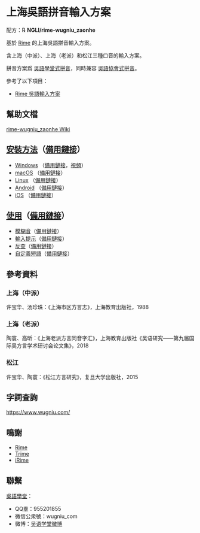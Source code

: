 # 上海吳語拼音輸入方案


配方：℞ **NGLI/rime-wugniu_zaonhe**

基於 [Rime](https://rime.im/) 的上海吳語拼音輸入方案。

含上海（中派）、上海（老派）和松江三種口音的輸入方案。

拼音方案爲 [吳語學堂式拼音](https://github.com/NGLI/rime-wugniu_zaonhe/wiki/音系及拼音方案)，同時兼容 [吳語協會式拼音](http://wu-chinese.com/romanization/)。

參考了以下項目：

- [Rime 吳語輸入方案](https://github.com/rime/rime-wugniu)

## 幫助文檔

[rime-wugniu_zaonhe Wiki](https://github.com/NGLI/rime-wugniu_zaonhe/wiki)

## [安裝方法](https://ngli.github.io/安装方法/安装方法.html)（[備用鏈接](https://ngli.gitee.io/安装方法/安装方法.html)）

- [Windows](https://ngli.github.io/安装方法/Windows.html) （[備用鏈接](https://ngli.gitee.io/安装方法/Windows.html)，[視頻](https://www.bilibili.com/video/BV1db411S7gf)）
- [macOS](https://ngli.github.io/安装方法/macOS.html) （[備用鏈接](https://ngli.gitee.io/安装方法/macOS.html)）
- [Linux](https://ngli.github.io/安装方法/Linux.html) （[備用鏈接](https://ngli.gitee.io/安装方法/Linux.html)）
- [Android](https://ngli.github.io/安装方法/Android.html) （[備用鏈接](https://ngli.gitee.io/安装方法/Android.html)）
- [iOS](https://ngli.github.io/安装方法/iOS.html) （[備用鏈接](https://ngli.gitee.io/安装方法/iOS.html)）

## [使用](https://ngli.github.io/使用/使用.html)（[備用鏈接](https://ngli.gitee.io/使用/使用.html)）

- [模糊音](https://ngli.github.io/使用/模糊音.html)（[備用鏈接](https://ngli.gitee.io/使用/模糊音.html)）
- [輸入提示](https://ngli.github.io/使用/输入提示.html)（[備用鏈接](https://ngli.gitee.io/使用/输入提示.html)）
- [反查](https://ngli.github.io/使用/反查.html)（[備用鏈接](https://ngli.gitee.io/使用/反查.html)）
- [自定義短語](https://ngli.github.io/使用/自定义短语.html)（[備用鏈接](https://ngli.gitee.io/使用/自定义短语.html)）

## 參考資料

### 上海（中派）

许宝华、汤珍珠：《上海市区方言志》，上海教育出版社，1988

### 上海（老派）

陶寰、高昕：《上海老派方言同音字汇》，上海教育出版社《吴语研究——第九届国际吴方言学术研讨会论文集》，2018

### 松江

许宝华、陶寰：《松江方言研究》，复旦大学出版社，2015

## 字詞查詢

https://www.wugniu.com/

## 鳴謝

- [Rime](https://rime.im/)
- [Trime](https://github.com/osfans/trime)
- [iRime](https://github.com/jimmy54/iRime)

## 聯繫

[吳語學堂](https://www.wugniu.com/)：

- QQ羣：955201855
- 微信公衆號：wugniu_com
- 微博：[吴语学堂微博](https://weibo.com/u/6541762299)
